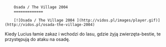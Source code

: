 
        Osada / The Village 2004 
        =============
        
        [![Osada / The Village 2004 ](http://vidos.pl/images/player.gif)](http://vidos.pl/osada-the-village-2004)
        
        
 Kiedy Lucius łamie zakaz i wchodzi do lasu, gdzie żyją zwierzęta-bestie, te przystępują do ataku na osadę.
    